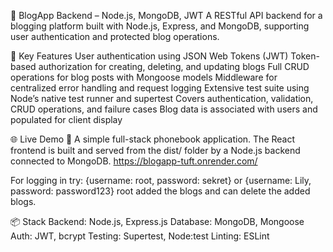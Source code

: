 📝 BlogApp Backend – Node.js, MongoDB, JWT
A RESTful API backend for a blogging platform built with Node.js, Express, and MongoDB, supporting user authentication and protected blog operations.

🔧 Key Features
User authentication using JSON Web Tokens (JWT)
Token-based authorization for creating, deleting, and updating blogs
Full CRUD operations for blog posts with Mongoose models
Middleware for centralized error handling and request logging
Extensive test suite using Node’s native test runner and supertest
Covers authentication, validation, CRUD operations, and failure cases
Blog data is associated with users and populated for client display

🌐 Live Demo
🔗 A simple full-stack phonebook application. The React frontend is built and served from the dist/ folder by a Node.js backend connected to MongoDB.
https://blogapp-tuft.onrender.com/

For logging in try: {username: root, password: sekret} or {username: Lily, password: password123} root added the blogs and can delete the added blogs. 


📦 Stack
Backend: Node.js, Express.js
Database: MongoDB, Mongoose
Auth: JWT, bcrypt
Testing: Supertest, Node:test
Linting: ESLint
